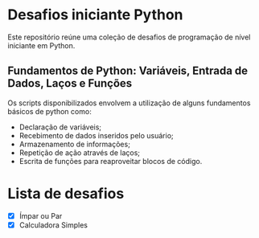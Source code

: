 # Desafios iniciante Python
Este repositório reúne uma coleção de desafios de programação de nível iniciante em Python.

## Fundamentos de Python: Variáveis, Entrada de Dados, Laços e Funções
Os scripts disponibilizados envolvem a utilização de alguns fundamentos básicos de python como: 

- Declaração de variáveis;
- Recebimento de dados inseridos pelo usuário;
- Armazenamento de informações;
- Repetição de ação através de laços;
- Escrita de funções para reaproveitar blocos de código.

# Lista de desafios
- [x] Ímpar ou Par
- [x] Calculadora Simples
